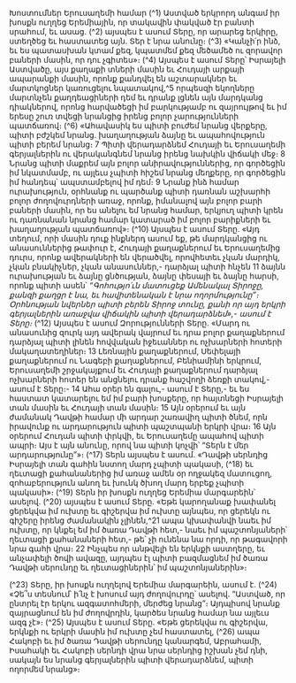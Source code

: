 
Խոստումներ Երուսաղեմի համար
(^1) Աստված երկրորդ անգամ իր խոսքն ուղղեց Երեմիային, որ տակավին փակված էր բանտի սրահում, եւ ասաց.
(^2) այսպես է ասում Տերը, որ արարեց երկիրը, ստեղծեց եւ հաստատեց այն. Տեր է նրա անունը։
(^3) «Կանչի՛ր ինձ, եւ ես պատասխան կտամ քեզ, կպատմեմ քեզ մեծամեծ ու զորավոր բաների մասին, որ դու չգիտես»։
(^4) Այսպես է ասում Տերը՝ Իսրայելի Աստվածը, այս քաղաքի տների մասին եւ Հուդայի արքայի ապարանքի մասին, որոնք
քանդվել են աշտարակներ եւ մարտկոցներ կառուցելու նպատակով,^5 որպեսզի եկողները մարտնչեն քաղդեացիների դեմ
եւ դրանք լցնեն այն մարդկանց դիակներով, որոնց հարվածեցի իմ բարկությամբ ու զայրույթով եւ իմ երեսը շուռ տվեցի
նրանցից իրենց բոլոր չարությունների պատճառով։
(^6) «Ահավասիկ ես պիտի բուժեմ նրանց վերքերը, պիտի բժշկեմ նրանց. խաղաղության ձայնը եւ ապահովություն
պիտի բերեմ նրանց։ 7 Պիտի վերադարձնեմ Հուդայի եւ Երուսաղեմի գերյալներին ու վերականգնեմ նրանց իրենց
նախկին վիճակի մեջ։ 8 Նրանց պիտի մաքրեմ այն բոլոր անիրավություններից, որ գործեցին իմ նկատմամբ, ու այլեւս
չպիտի հիշեմ նրանց մեղքերը, որ գործեցին իմ հանդեպ՝ ապստամբելով իմ դեմ։ 9 Նրանք ինձ համար ուրախություն,
օրհնանք ու պարծանք պիտի դառնան աշխարհի բոլոր ժողովուրդների առաջ, որոնք, իմանալով այն բոլոր բարի բաների
մասին, որ ես անելու եմ նրանց համար, երկյուղ պիտի կրեն ու դառնանան նրանց համար կատարած իմ բոլոր
բարիքների եւ խաղաղության պատճառով»։
(^10) Այսպես է ասում Տերը. «Այդ տեղում, որի մասին դուք ինքներդ ասում եք, թե մարդկանցից ու անասուններից
թափուր է, Հուդայի քաղաքներում եւ Երուսաղեմից դուրս, որոնք ավերակների են վերածվել, որովհետեւ չկան մարդիկ,
չկան բնակիչներ, չկան անասուններ,- դարձյալ պիտի հնչեն 11 ձայնն ուրախության եւ ձայնը ցնծության, ձայնը փեսայի եւ
ձայնը հարսի, որոնք պիտի ասեն՝
_“Գոհությո՛ւն մատուցեք Ամենակալ Տիրոջը,
քանզի քաղցր է նա,
եւ հավիտենական է նրա ողորմությունը”։
Օրհնության նվերներ պիտի բերեն Տիրոջ տունը,
քանի որ այդ երկրի գերյալներին
առաջվա վիճակին պիտի վերադարձնեմ»,-
ասում է Տերը։_
(^12) Այսպես է ասում Զորությունների Տերը. «Մարդ ու անասունից զուրկ այդ ավերակ վայրում եւ դրա բոլոր
քաղաքներում դարձյալ պիտի լինեն հովվական իջեւաններ ու ոչխարների հոտերի մակաղատեղիներ։ 13 Լեռնային
քաղաքներում, Սեփելայի քաղաքներում ու Նագեբի քաղաքներում, Բենիամինի երկրում, Երուսաղեմի շրջակայքում եւ
Հուդայի քաղաքներում դարձյալ ոչխարների հոտեր են անցնելու դրանք հաշվողի ձեռքի տակով,- ասում է Տերը։- 14 Ահա
օրեր են գալու,- ասում է Տերը,- եւ ես հաստատ կատարելու եմ իմ բարի խոսքերը, որ հայտնեցի Իսրայելի տան մասին եւ
Հուդայի տան մասին։ 15 Այն օրերում եւ այն ժամանակ Դավթի համար մի արդար շառավիղ պիտի ծնեմ, որն իրավունք
ու արդարություն պիտի պաշտպանի երկրի վրա։ 16 Այն օրերում Հուդան պիտի փրկվի, եւ Երուսաղեմը ապահով պիտի
ապրի։ Այս է այն անունը, որով նա պիտի կոչվի՝ “Տերն է մեր արդարությունը”»։
(^17) Տերն այսպես է ասում. «Դավթի սերնդից Իսրայելի տան գահին նստող մարդ չպիտի պակասի, (^18) եւ ղեւտացի
քահանաներից իմ առաջ ամեն օր ողջակեզ մատուցող, զոհաբերություն անող եւ խունկ ծխող մարդ երբեք չպիտի
պակասի»։
(^19) Տերն իր խոսքն ուղղեց Երեմիա մարգարեին՝ ասելով. (^20) այսպես է ասում Տերը. «Եթե կարողանաք խափանել
ցերեկվա իմ ուխտը եւ գիշերվա իմ ուխտը այնպես, որ ցերեկն ու գիշերը իրենց ժամանակին չլինեն,^21 ապա կխափանվի
նաեւ իմ ուխտը, որ կնքել եմ իմ ծառա Դավթի հետ,- նաեւ իմ պաշտոնյաների՝ ղեւտացի քահանաների հետ,- թե՝ չի ունենա
նա որդի, որ թագավորի նրա գահի վրա։ 22 Ինչպես որ անթվելի են երկնքի աստղերը, եւ անչափելի ծովի ավազը, այդպես
էլ պիտի բազմացնեմ իմ ծառա Դավթի սերունդը եւ ղեւտացիներին՝ իմ պաշտոնյաներին»։


(^23) Տերը, իր խոսքն ուղղելով Երեմիա մարգարեին, ասում է.
(^24) «Չե՞ս տեսնում՝ ի՛նչ է խոսում այդ ժողովուրդը՝ ասելով. “Աստված, որ ընտրել էր երկու ազգատոհմերի, մերժեց
նրանց”։ Այդպիսով նրանք զայրացնում են իմ ժողովրդին, կարծես նրանց համար նա այլեւս ազգ չէ»։
(^25) Այսպես է ասում Տերը. «Եթե ցերեկվա ու գիշերվա, երկնքի ու երկրի մասին իմ ուխտը չեմ հաստատել, (^26) ապա
Հակոբի եւ իմ ծառա Դավթի սերունդը կանարգեմ, Աբրահամի, Իսահակի եւ Հակոբի սերնդի վրա նրա սերնդից իշխան
չեմ դնի, սակայն ես նրանց գերյալներին պիտի վերադարձնեմ, պիտի ողորմեմ նրանց»։

